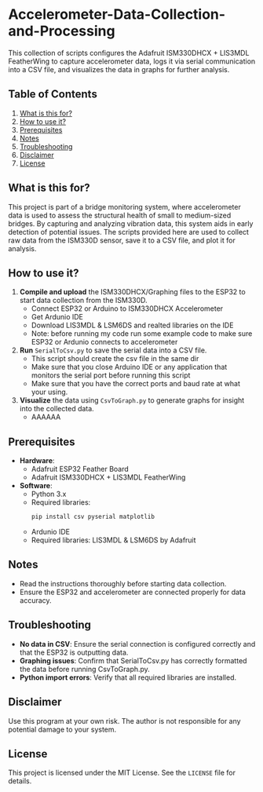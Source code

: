 # Accelerometer-Data-Collection-and-Processing

This collection of scripts configures the Adafruit ISM330DHCX + LIS3MDL FeatherWing to capture accelerometer data, 
logs it via serial communication into a CSV file, and visualizes the data in graphs for further analysis.

## Table of Contents
1. [What is this for?](#what-is-this-for)
2. [How to use it?](#how-to-use-it)
3. [Prerequisites](#prerequisites)
4. [Notes](#notes)
5. [Troubleshooting](#troubleshooting)
6. [Disclaimer](#disclaimer)
7. [License](#license)

## What is this for?

This project is part of a bridge monitoring system, where accelerometer data is used to assess the structural health 
of small to medium-sized bridges. By capturing and analyzing vibration data, this system aids in early detection of 
potential issues. The scripts provided here are used to collect raw data from the ISM330D sensor, save it to a CSV file, 
and plot it for analysis.

## How to use it?

1. **Compile and upload** the ISM330DHCX/Graphing files to the ESP32 to start data collection from the ISM330D.
   - Connect ESP32 or Arduino to ISM330DHCX Accelerometer
   - Get Ardunio IDE
   - Download LIS3MDL & LSM6DS and realted libraries on the IDE
   - Note: before running my code run some example code to make sure ESP32 or Ardunio connects to accelerometer
2. **Run** `SerialToCsv.py` to save the serial data into a CSV file.
   - This script should create the csv file in the same dir
   - Make sure that you close Arduino IDE or any application that monitors the serial port before running this script
   - Make sure that you have the correct ports and baud rate at what your using.
4. **Visualize** the data using `CsvToGraph.py` to generate graphs for insight into the collected data.
   - AAAAAA

## Prerequisites

- **Hardware**:
  - Adafruit ESP32 Feather Board
  - Adafruit ISM330DHCX + LIS3MDL FeatherWing
- **Software**:
  - Python 3.x
  - Required libraries:
    ```bash
    pip install csv pyserial matplotlib
    ```
  - Ardunio IDE
  - Required libraries: LIS3MDL & LSM6DS by Adafruit

## Notes

- Read the instructions thoroughly before starting data collection.
- Ensure the ESP32 and accelerometer are connected properly for data accuracy.

## Troubleshooting

- **No data in CSV**: Ensure the serial connection is configured correctly and that the ESP32 is outputting data.
- **Graphing issues**: Confirm that SerialToCsv.py has correctly formatted the data before running CsvToGraph.py.
- **Python import errors**: Verify that all required libraries are installed.

## Disclaimer

Use this program at your own risk. The author is not responsible for any potential damage to your system.

## License

This project is licensed under the MIT License. See the `LICENSE` file for details.
